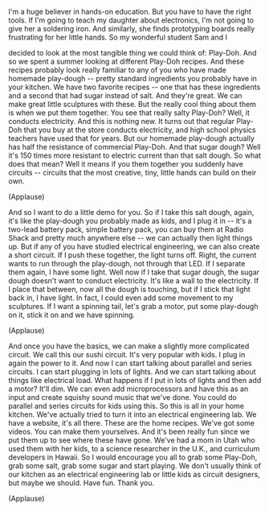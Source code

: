 
I&#39;m a huge believer in hands-on education.
But you have to have the right tools.
If I&#39;m going to teach my daughter about electronics,
I&#39;m not going to give her a soldering iron.
And similarly, she finds prototyping boards
really frustrating for her little hands.
So my wonderful student Sam and I

decided to look at the most tangible thing we could think of:
Play-Doh.
And so we spent a summer
looking at different Play-Doh recipes.
And these recipes probably look really familiar
to any of you who have made homemade play-dough --
pretty standard ingredients you probably have in your kitchen.
We have two favorite recipes --
one that has these ingredients
and a second that had sugar instead of salt.
And they&#39;re great. We can make great little sculptures with these.
But the really cool thing about them is when we put them together.
You see that really salty Play-Doh?
Well, it conducts electricity.
And this is nothing new.
It turns out that regular Play-Doh that you buy at the store conducts electricity,
and high school physics teachers have used that for years.
But our homemade play-dough
actually has half the resistance of commercial Play-Doh.
And that sugar dough?
Well it&#39;s 150 times more resistant to electric current
than that salt dough.
So what does that mean?
Well it means if you them together you suddenly have circuits --
circuits that the most creative, tiny, little hands
can build on their own.

(Applause)

And so I want to do a little demo for you.
So if I take this salt dough,
again, it&#39;s like the play-dough you probably made as kids,
and I plug it in --
it&#39;s a two-lead battery pack, simple battery pack,
you can buy them at Radio Shack
and pretty much anywhere else --
we can actually then
light things up.
But if any of you have studied electrical engineering,
we can also create a short circuit.
If I push these together, the light turns off.
Right, the current wants to run through the play-dough, not through that LED.
If I separate them again, I have some light.
Well now if I take that sugar dough,
the sugar dough doesn&#39;t want to conduct electricity.
It&#39;s like a wall to the electricity.
If I place that between, now all the dough is touching,
but if I stick that light back in,
I have light.
In fact, I could even add some movement to my sculptures.
If I want a spinning tail, let&#39;s grab a motor,
put some play-dough on it, stick it on
and we have spinning.

(Applause)

And once you have the basics,
we can make a slightly more complicated circuit.
We call this our sushi circuit. It&#39;s very popular with kids.
I plug in again the power to it.
And now I can start talking about parallel and series circuits.
I can start plugging in lots of lights.
And we can start talking about things like electrical load.
What happens if I put in lots of lights
and then add a motor?
It&#39;ll dim.
We can even add microprocessors
and have this as an input
and create squishy sound music that we&#39;ve done.
You could do parallel and series circuits
for kids using this.
So this is all in your home kitchen.
We&#39;ve actually tried to turn it into an electrical engineering lab.
We have a website, it&#39;s all there. These are the home recipes.
We&#39;ve got some videos. You can make them yourselves.
And it&#39;s been really fun since we put them up to see where these have gone.
We&#39;ve had a mom in Utah who used them with her kids,
to a science researcher in the U.K.,
and curriculum developers in Hawaii.
So I would encourage you all to grab some Play-Doh,
grab some salt, grab some sugar and start playing.
We don&#39;t usually think of our kitchen as an electrical engineering lab
or little kids as circuit designers,
but maybe we should.
Have fun. Thank you.

(Applause)

